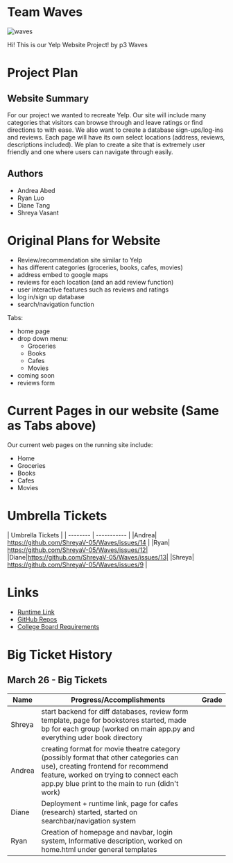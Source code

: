 # Team Waves
![waves](https://thumbs.gfycat.com/BlandSeparateAmericanpainthorse-max-14mb.gif)

Hi! This is our Yelp Website Project! by p3 Waves
# Project Plan
## Website Summary
For our project we wanted to recreate Yelp. Our site will include many categories that visitors can browse through and leave ratings or find directions to with ease. We also want to create a database sign-ups/log-ins and reviews. Each page will have its own select locations (address, reviews, descriptions included). We plan to create a site that is extremely user friendly and one where users can navigate through easily.
## Authors
* Andrea Abed
* Ryan Luo
* Diane Tang
* Shreya Vasant

# Original Plans for Website
* Review/recommendation site similar to Yelp
* has different categories (groceries, books, cafes, movies)
* address embed to google maps
* reviews for each location (and an add review function)
* user interactive features such as reviews and ratings
* log in/sign up database
* search/navigation function

Tabs: 
* home page
* drop down menu: 
  * Groceries
  * Books
  * Cafes
  * Movies
* coming soon
* reviews form


# Current Pages in our website (Same as Tabs above)
Our current web pages on the running site include:
* Home
* Groceries
*  Books
*  Cafes
*  Movies


# Umbrella Tickets
| Umbrella Tickets |
| -------- | ----------- |
|Andrea| https://github.com/ShreyaV-05/Waves/issues/14 |
|Ryan| https://github.com/ShreyaV-05/Waves/issues/12|
|Diane|https://github.com/ShreyaV-05/Waves/issues/13|
|Shreya| https://github.com/ShreyaV-05/Waves/issues/9 |


# Links
* [Runtime Link](http://72.197.230.181:8080/)
* [GitHub Repos](https://github.com/ShreyaV-05/Waves/blob/main/README.md)
* [College Board Requirements](https://apcentral.collegeboard.org/pdf/ap-computer-science-principles-course-and-exam-description.pdf?course=ap-computer-science-principles)


# Big Ticket History

## March 26 - Big Tickets
|Name  |Progress/Accomplishments   |Grade   |
|---|---|---|
|Shreya   |start backend for diff databases, review form template, page for bookstores started, made bp for each group (worked on main app.py and everything uder book directory| |
|Andrea   | creating format for movie theatre category (possibly format that other categories can use), creating frontend for recommend feature, worked on trying to connect each app.py blue print to the main to run (didn't work)| |
|Diane   |Deployment + runtime link, page for cafes (research) started, started on searchbar/navigation system |  |
|Ryan  |Creation of homepage and navbar, login system, Informative description, worked on home.html under general templates|  |
